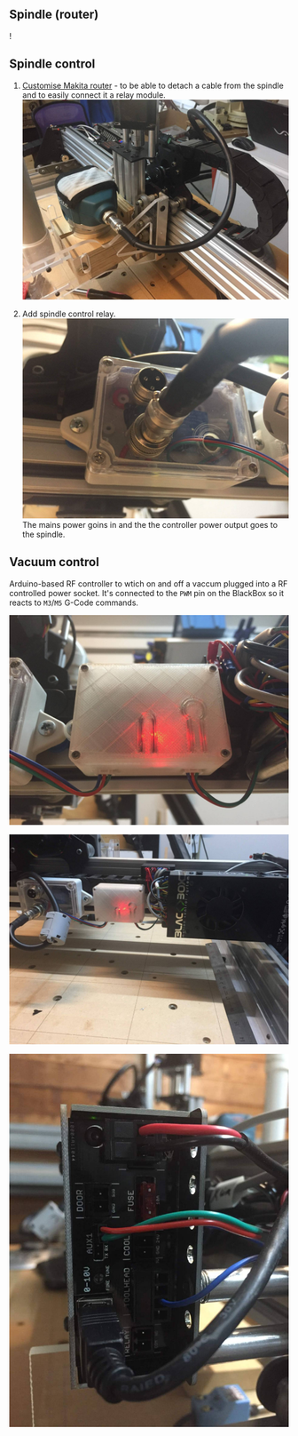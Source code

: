 ## Spindle (router)

!
## Spindle control

1. [Customise Makita router](https://www.instructables.com/id/Makita-RT0700C-Detachable-Cable-Mod/) - to be able to detach a cable from the spindle and to easily connect it a relay module.
![Spindle](./images/spindle.jpg)

2. Add spindle control relay.
![Relay](./images/relay.jpg)
The mains power goins in and the the controller power output goes to the spindle.

## Vacuum control

Arduino-based RF controller to wtich on and off a vaccum plugged into a RF controlled power socket. It's connected to the `PWM` pin on the BlackBox so it reacts to `M3`/`M5` G-Code commands.

![Vacuum control](./images/vacuum-control.jpg)

![Blabk Box, Vacuum control and Spindle relay](./images/blackbox-and-relay.jpg)

![BlackBox front panel](./images/blackbox-front.jpg)